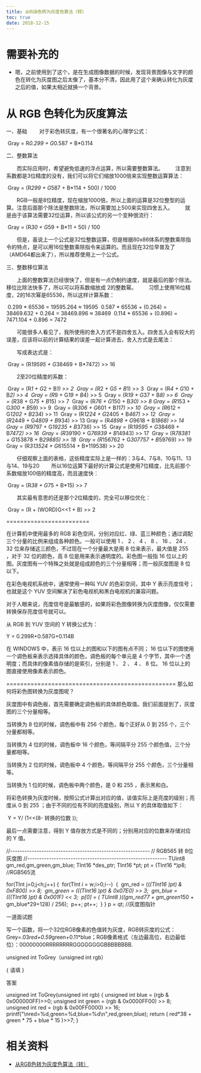 ```yaml
---
title: 从RGB色转为灰度色算法（转）
toc: true
date: 2018-12-15
---
```

# 需要补充的

- 嗯，之前使用到了这个，是在生成图像数据的时候，发现背景图像与文字的颜色在转化为灰度图之后太像了，基本分不清，因此用了这个来确认转化为灰度之后的值，如果太相近就换一个背景。

# 从 RGB 色转化为灰度算法


一、基础
　　对于彩色转灰度，有一个很著名的心理学公式：

​                          Gray = R*0.299 + G*0.587 + B*0.114

二、整数算法

　　而实际应用时，希望避免低速的浮点运算，所以需要整数算法。
　　注意到系数都是3位精度的没有，我们可以将它们缩放1000倍来实现整数运算算法：

​                          Gray = (R*299 + G*587 + B*114 + 500) / 1000

　　RGB一般是8位精度，现在缩放1000倍，所以上面的运算是32位整型的运算。注意后面那个除法是整数除法，所以需要加上500来实现四舍五入。
　　就是由于该算法需要32位运算，所以该公式的另一个变种很流行：

​                          Gray = (R*30 + G*59 + B*11 + 50) / 100

　　但是，虽说上一个公式是32位整数运算，但是根据80x86体系的整数乘除指令的特点，是可以用16位整数乘除指令来运算的。而且现在32位早普及了（AMD64都出来了），所以推荐使用上一个公式。

三、整数移位算法

　　上面的整数算法已经很快了，但是有一点仍制约速度，就是最后的那个除法。移位比除法快多了，所以可以将系数缩放成 2的整数幂。
　　习惯上使用16位精度，2的16次幂是65536，所以这样计算系数：

​                          0.299 * 65536 = 19595.264 ≈ 19595
​                          0.587 * 65536 + (0.264) = 38469.632 + 0.264 = 38469.896 ≈ 38469
​                          0.114 * 65536 + (0.896) =   7471.104 + 0.896 = 7472

　　可能很多人看见了，我所使用的舍入方式不是四舍五入。四舍五入会有较大的误差，应该将以前的计算结果的误差一起计算进去，舍入方式是去尾法：

　　写成表达式是：

​                          Gray = (R*19595 + G*38469 + B*7472) >> 16

　　2至20位精度的系数：

​                          Gray = (R*1 + G*2 + B*1) >> 2
​                          Gray = (R*2 + G*5 + B*1) >> 3
​                          Gray = (R*4 + G*10 + B*2) >> 4
​                          Gray = (R*9 + G*19 + B*4) >> 5
​                          Gray = (R*19 + G*37 + B*8) >> 6
​                          Gray = (R*38 + G*75 + B*15) >> 7
​                          Gray = (R*76 + G*150 + B*30) >> 8
​                          Gray = (R*153 + G*300 + B*59) >> 9
​                          Gray = (R*306 + G*601 + B*117) >> 10
​                          Gray = (R*612 + G*1202 + B*234) >> 11
​                          Gray = (R*1224 + G*2405 + B*467) >> 12
​                          Gray = (R*2449 + G*4809 + B*934) >> 13
​                          Gray = (R*4898 + G*9618 + B*1868) >> 14
​                          Gray = (R*9797 + G*19235 + B*3736) >> 15
​                          Gray = (R*19595 + G*38469 + B*7472) >> 16
​                          Gray = (R*39190 + G*76939 + B*14943) >> 17
​                          Gray = (R*78381 + G*153878 + B*29885) >> 18
​                          Gray = (R*156762 + G*307757 + B*59769) >> 19
​                          Gray = (R*313524 + G*615514 + B*119538) >> 20

　　仔细观察上面的表格，这些精度实际上是一样的：3与4、7与8、10与11、13与14、19与20
　　所以16位运算下最好的计算公式是使用7位精度，比先前那个系数缩放100倍的精度高，而且速度快：

​                          Gray = (R*38 + G*75 + B*15) >> 7

　　其实最有意思的还是那个2位精度的，完全可以移位优化：

​                          Gray = (R + (WORD)G<<1 + B) >> 2

========================

在计算机中使用最多的 RGB 彩色空间，分别对应红、绿、蓝三种颜色；通过调配三个分量的比例来组成各种颜色。一般可以使用 1 、 2 、 4 、 8 、 16 、 24 、 32 位来存储这三颜色，不过现在一个分量最大是用 8 位来表示，最大值是 255 ，对于 32 位的颜色，高 8 位是用来表示通明度的。彩色图一般指 16 位以上的图。灰度图有一个特殊之处就是组成颜色的三个分量相等；而一般灰度图是 8 位以下。

在彩色电视机系统中，通常使用一种叫 YUV 的色彩空间，其中 Y 表示亮度信号；也就是这个 YUV 空间解决了彩色电视机和黑白电视机的兼容问题。

对于人眼来说，亮度信号是最敏感的，如果将彩色图像转换为灰度图像，仅仅需要转换保存亮度信号就可以。

从 RGB 到 YUV 空间的 Y 转换公式为：

Y = 0.299R+0.587G+0.114B

在 WINDOWS 中，表示 16 位以上的图和以下的图有点不同； 16 位以下的图使用一个调色板来表示选择具体的颜色，调色板的每个单元是 4 个字节，其中一个透明度；而具体的像素值存储的是索引，分别是 1 、 2 、 4 、 8 位。 16 位以上的图直接使用像素表示颜色。

=================================================
那么如何将彩色图转换为灰度图呢？

灰度图中有调色板，首先需要确定调色板的具体颜色取值。我们前面提到了，灰度图的三个分量相等。

当转换为 8 位的时候，调色板中有 256 个颜色，每个正好从 0 到 255 个，三个分量都相等。

当转换为 4 位的时候，调色板中 16 个颜色，等间隔平分 255 个颜色值，三个分量都相等。

当转换为 2 位的时候，调色板中 4 个颜色，等间隔平分 255 个颜色，三个分量相等。

当转换为 1 位的时候，调色板中两个颜色，是 0 和 255 ，表示黑和白。

将彩色转换为灰度时候，按照公式计算出对应的值，该值实际上是亮度的级别；亮度从 0 到 255 ；由于不同的位有不同的亮度级别，所以 Y 的具体取值如下：

​       Y = Y/ (1<<(8- 转换的位数 ));


最后一点需要注意，得到 Y 值存放方式是不同的；分别用对应的位数来存储对应的 Y 值。

//----------------------------------------------------------
//  RGB565 转 8位灰度图
//----------------------------------------------------------
   TUint8 gm_red,gm_green,gm_blue;
   TInt16 *des_ptr;
   TInt16 *pt;
   pt = (TInt16 *)p8;  //RGB565流

   for(TInt j=0;j<h;j++)
   {
​         for(TInt i = w;i>0;i--)
​         {
​           gm_red       = ((*(TInt16 *)pt) & 0xF800) >> 8;
​           gm_green     = ((*(TInt16 *)pt) & 0x07E0) >> 3;
​           gm_blue      = ((*(TInt16 *)pt) & 0x001F) <<  3;
​           p[0] = ( TUint8 )((gm_red*77 + gm_green*150 + gm_blue*29+128) / 256);
​           p++;
​           pt++;
​        }
   }
   p = qt;   //灰度图指针



一道面试题

写一个函数，将一个32位RGB像素的色值转为灰度，RGB转灰度的公式：Grey=.03*red+0.59*green+0.11*blue；RGB像素格式（左边最高位，右边最低位）：00000000RRRRRRRRGGGGGGGGBBBBBBBB.

unsigned int ToGrey（unsigned int rgb）

{ 请填 }



答案

unsigned int ToGrey(unsigned int rgb)
{
 unsigned int blue = (rgb & 0x000000FF)>>0;
 unsigned int green = (rgb & 0x0000FF00) >> 8;
 unsigned int red = (rgb & 0x00FF0000) >> 16;
 printf("\nred=%d,green=%d,blue=%d\n",red,green,blue);
 return ( red*38 +  green * 75 +  blue * 15 )>>7;
}



# 相关资料

- [从RGB色转为灰度色算法（转）](https://www.cnblogs.com/carekee/articles/3629964.html)
